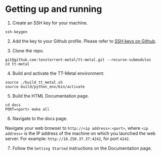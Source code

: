 # Getting up and running

1. Create an SSH key for your machine.

```
ssh-keygen
```

2. Add the key to your Github profile. Please refer to [SSH keys on
   Github](https://docs.github.com/en/authentication/connecting-to-github-with-ssh/adding-a-new-ssh-key-to-your-github-account).

3. Clone the repo.
```
git@github.com:tenstorrent-metal/tt-metal.git --recurse-submodules
cd tt-metal
```

4. Build and activate the TT-Metal environment:
```
source ./build_tt_metal.sh
source build/python_env/bin/activate
```

5. Build the HTML Documentation page.

```
cd docs
PORT=<port> make all
```

6. Navigate to the docs page.

Navigate your web browser to `http://<ip address>:<port>`, where `<ip address>`
is the IP address of the machine on which you launched the web server. For
example: `http://10.250.37.37:4242`, for port ``4242``.

7. Follow the `Getting Started` instructions on the Documentation page.
